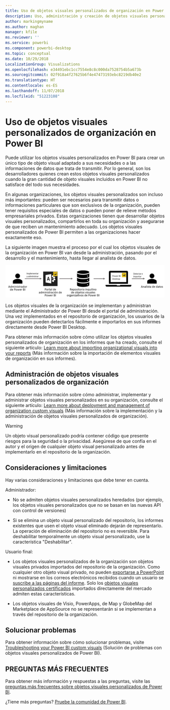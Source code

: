 ```yaml
---
title: Uso de objetos visuales personalizados de organización en Power BI
description: Uso, administración y creación de objetos visuales personalizados de organización en Power BI
author: markingmyname
ms.author: maghan
manager: kfile
ms.reviewer: ''
ms.service: powerbi
ms.component: powerbi-desktop
ms.topic: conceptual
ms.date: 10/29/2018
LocalizationGroup: Visualizations
ms.openlocfilehash: e34491ebc1cc7554e8c8c000da7528754b5a673b
ms.sourcegitcommit: 02f918a4f27625b6f4e47473193ebc8219db40e2
ms.translationtype: HT
ms.contentlocale: es-ES
ms.lasthandoff: 11/07/2018
ms.locfileid: "51223108"
---
```

# <a name="use-organizational-custom-visuals-in-power-bi"></a>Uso de objetos visuales personalizados de organización en Power BI

Puede utilizar los objetos visuales personalizados en Power BI para crear un único tipo de objeto visual adaptado a sus necesidades o a las informaciones de datos que trata de transmitir. Por lo general, son los desarrolladores quienes crean estos objetos visuales personalizados cuando la gran cantidad de objeto visuales incluidos en Power BI no satisface del todo sus necesidades. 

En algunas organizaciones, los objetos visuales personalizados son incluso más importantes: pueden ser necesarios para transmitir datos o informaciones particulares que son exclusivos de la organización, pueden tener requisitos especiales de datos o pueden poner de relieve métodos empresariales privados. Estas organizaciones tienen que desarrollar objetos visuales personalizados, compartirlos en toda su organización y asegurarse de que reciben un mantenimiento adecuado. Los objetos visuales personalizados de Power BI permiten a las organizaciones hacer exactamente eso.

La siguiente imagen muestra el proceso por el cual los objetos visuales de la organización en Power BI van desde la administración, pasando por el desarrollo y el mantenimiento, hasta llegar al analista de datos.

![Imagen del objeto visual personalizado](media/power-bi-custom-visuals-organizational/custom-visual-org-01.jpg)

Los objetos visuales de la organización se implementan y administran mediante el Administrador de Power BI desde el portal de administración. Una vez implementados en el repositorio de organización, los usuarios de la organización pueden detectarlos fácilmente e importarlos en sus informes directamente desde Power BI Desktop.

Para obtener más información sobre cómo utilizar los objetos visuales personalizados de organización en los informes que ha creado, consulte el siguiente artículo: [Learn more about importing organizational visuals into your reports](power-bi-custom-visuals.md) (Más información sobre la importación de elementos visuales de organización en sus informes).

## <a name="administer-organizational-custom-visuals"></a>Administración de objetos visuales personalizados de organización

Para obtener más información sobre cómo administrar, implementar y administrar objetos visuales personalizados en su organización, consulte el siguiente artículo: [Learn more about deployment and management of organization custom visuals](https://go.microsoft.com/fwlink/?linkid=866790) (Más información sobre la implementación y la administración de objetos visuales personalizados de organización).

> [!WARNING]
> Un objeto visual personalizado podría contener código que presente riesgos para la seguridad o la privacidad. Asegúrese de que confía en el autor y el origen de cualquier objeto visual personalizado antes de implementarlo en el repositorio de la organización.

## <a name="considerations-and-limitations"></a>Consideraciones y limitaciones

Hay varias consideraciones y limitaciones que debe tener en cuenta.

Administrador:

* No se admiten objetos visuales personalizados heredados (por ejemplo, los objetos visuales personalizados que no se basan en las nuevas API con control de versiones)

* Si se elimina un objeto visual personalizado del repositorio, los informes existentes que usen el objeto visual eliminado dejarán de representarlo. La operación de eliminación del repositorio no es reversible. Para deshabilitar temporalmente un objeto visual personalizado, use la característica "Deshabilitar".

Usuario final:

* Los objetos visuales personalizados de la organización son objetos visuales privados importados del repositorio de la organización. Como cualquier otro objeto visual privado, no pueden [exportarse a PowerPoint](https://docs.microsoft.com/power-bi/consumer/end-user-powerpoint) ni mostrarse en los correos electrónicos recibidos cuando un usuario se [suscribe a las páginas del informe](https://docs.microsoft.com/power-bi/consumer/end-user-subscribe). Solo los [objetos visuales personalizados certificados](https://docs.microsoft.com/power-bi/power-bi-custom-visuals-certified) importados directamente del mercado admiten estas características.

* Los objetos visuales de Visio, PowerApps, de Map y GlobeMap del Marketplace de AppSource no se representarán si se implementan a través del repositorio de la organización.

## <a name="troubleshoot"></a>Solucionar problemas

Para obtener información sobre cómo solucionar problemas, visite [Troubleshooting your Power BI custom visuals](power-bi-custom-visuals-troubleshoot.md) (Solución de problemas con objetos visuales personalizados de Power BI).

## <a name="faq"></a>PREGUNTAS MÁS FRECUENTES

Para obtener más información y respuestas a las preguntas, visite las [preguntas más frecuentes sobre objetos visuales personalizados de Power BI](power-bi-custom-visuals-faq.md#organizational-custom-visuals).

¿Tiene más preguntas? [Pruebe la comunidad de Power BI](http://community.powerbi.com/).
